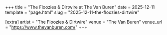 +++
title = "The Floozies & Dirtwire at The Van Buren"
date = 2025-12-11
template = "page.html"
slug = "2025-12-11-the-floozies-dirtwire"

[extra]
artist = "The Floozies & Dirtwire"
venue = "The Van Buren"
venue_url = "https://www.thevanburen.com/"
+++
